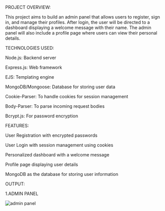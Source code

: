 PROJECT OVERVIEW:

This project aims to build an admin panel that allows users to register, sign in, and manage their profiles. After login, the user will be directed to a dashboard displaying a welcome message with their name. The admin panel will also include a profile page where users can view their personal details.





TECHNOLOGIES USED:




Node.js: Backend server


Express.js: Web framework


EJS: Templating engine


MongoDB/Mongoose: Database for storing user data


Cookie-Parser: To handle cookies for session management


Body-Parser: To parse incoming request bodies


Bcrypt.js: For password encryption





FEATURES:




User Registration with encrypted passwords



User Login with session management using cookies



Personalized dashboard with a welcome message




Profile page displaying user details



MongoDB as the database for storing user information






OUTPUT:




1.ADMIN PANEL


![admin panel](https://github.com/user-attachments/assets/36a92501-733d-4cb6-9f19-646ac26c300a)
